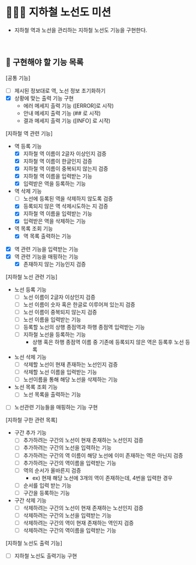 # 👨🏻‍💻 지하철 노선도 미션
- 지하철 역과 노선을 관리하는 지하철 노선도 기능을 구현한다.

<br>

## 🍚 구현해야 할 기능 목록
[공통 기능]
- [ ] 제시된 정보대로 역, 노선 정보 초기화하기
- [x] 상황에 맞는 출력 기능 구현
    - 에러 메세지 출력 기능 ([ERROR]로 시작)
    - 안내 메세지 출력 기능 (## 로 시작)
    - 결과 메세지 출력 기능 ([INFO] 로 시작)

[지하철 역 관련 기능]
- 역 등록 기능
    - [x] 지하철 역 이름이 2글자 이상인지 검증
    - [x] 지하철 역 이름이 한글인지 검증
    - [x] 지하철 역 이름이 중복되지 않는지 검증
    - [x] 지하철 역 이름을 입력받는 기능
    - [x] 입력받은 역을 등록하는 기능
    
- 역 삭제 기능
    - [ ] 노선에 등록된 역을 삭제하지 않도록 검증
    - [x] 등록되지 않은 역 삭제시도하는 지 검증
    - [x] 지하철 역 이름을 입력받는 기능
    - [x] 입력받은 역을 삭제하는 기능
    
- 역 목록 조회 기능
    - [x] 역 목록 출력하는 기능
 
- [x] 역 관련 기능을 입력받는 기능
- [x] 역 관련 기능을 매핑하는 기능
    - [x] 존재하지 않는 기능인지 검증

[지하철 노선 관련 기능]
- 노선 등록 기능
    - [ ] 노선 이름이 2글자 이상인지 검증
    - [ ] 노선 이름이 숫자 혹은 한글로 이루어져 있는지 검증
    - [ ] 노선 이름이 중복되지 않는지 검증
    - [ ] 노선 이름을 입력받는 기능
    - [ ] 등록할 노선의 상행 종점역과 하행 종점역 입력받는 기능
    - [ ] 지하철 노선을 등록하는 기능
        - 상행 혹은 하행 종점역 이름 중 기존에 등록되지 않은 역은 등록후 노선 등록

- 노선 삭제 기능
    - [ ] 삭제할 노선이 현재 존재하는 노선인지 검증
    - [ ] 삭제할 노선 이름을 입력받는 기능
    - [ ] 노선이름을 통해 해당 노선을 삭제하는 기능
 
- 노선 목록 조회 기능
    - [ ] 노선 목록을 출력하는 기능

- [ ] 노선관련 기능들을 매핑하는 기능 구현
    
[지하철 구한 관련 목록]
- 구간 추가 기능
    - [ ] 추가하려는 구간의 노선이 현재 존재하는 노선인지 검증
    - [ ] 추가하려는 구간의 노선을 입력하는 기능
    - [ ] 추가하려는 구간의 역 이름이 해당 노선에 이미 존재하는 역은 아닌지 검증
    - [ ] 추가하려는 구간의 역이름을 입력받는 기능
    - [ ] 역의 순서가 올바른지 검증
        - ex) 현재 해당 노선에 3개의 역이 존재하는데, 4번을 입력한 경우
    - [ ] 순서를 입력 받는 기능
    - [ ] 구간을 등록하는 기능

- 구간 삭제 기능
    - [ ] 삭제하려는 구간의 노선이 현재 존재하는 노선인지 검증
    - [ ] 삭제하려는 구간의 노선을 입력받는 기능
    - [ ] 삭제하려는 구간의 역이 현재 존재하는 역인지 검증
    - [ ] 삭제하려는 구간의 역이름을 입력받는 기능
    
[지하철 노선도 출력 기능]
- [ ] 지하철 노선도 출력기능 구현

